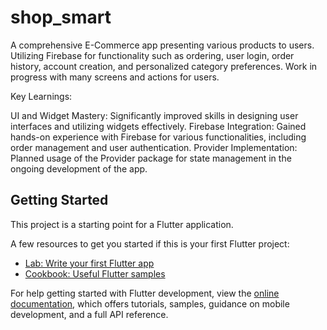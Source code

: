 # shop_smart

A comprehensive E-Commerce app presenting various products to users. Utilizing Firebase for functionality such as ordering, user login, order history, account creation, and personalized category preferences. Work in progress with many screens and actions for users.

Key Learnings:

UI and Widget Mastery: Significantly improved skills in designing user interfaces and utilizing widgets effectively.
Firebase Integration: Gained hands-on experience with Firebase for various functionalities, including order management and user authentication.
Provider Implementation: Planned usage of the Provider package for state management in the ongoing development of the app.






## Getting Started

This project is a starting point for a Flutter application.

A few resources to get you started if this is your first Flutter project:

- [Lab: Write your first Flutter app](https://docs.flutter.dev/get-started/codelab)
- [Cookbook: Useful Flutter samples](https://docs.flutter.dev/cookbook)

For help getting started with Flutter development, view the
[online documentation](https://docs.flutter.dev/), which offers tutorials,
samples, guidance on mobile development, and a full API reference.

